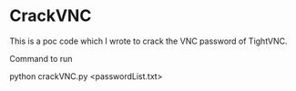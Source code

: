 # CrackVNC
This is a poc code which I wrote to crack the VNC password of TightVNC. 
  
  Command to run   
  
  python crackVNC.py <passwordList.txt>
